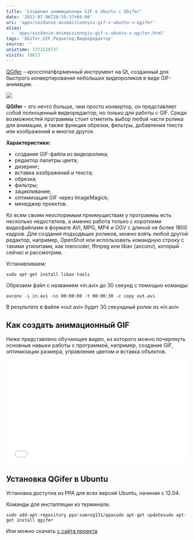 ```yaml
---
title: 'Создание анимационных GIF в Ubuntu с QGifer'
date: '2013-07-06T20:55:37+04:00'
uri: 'apps/sozdanie-animaczionnyix-gif-v-ubuntu-s-qgifer'
alias: 
  - 'apps/sozdanie-animaczionnyix-gif-v-ubuntu-s-qgifer.html'
tags: 'QGifer,GIF,Редактор,Видеоредактор'
source: ''
unixtime: 1373129737
visits: 10813
---
```

[QGifer](http://sourceforge.net/projects/qgifer) – кроссплатформенный инструмент на Qt, созданный для быстрого конвертирования небольших видеороликов в виде GIF-анимации.

[![](img/2013/07/06/20-00/qgifer-9224923050-o.jpg)](img/2013/07/06/20-00/qgifer-9224923050-o.jpg)

**QGifer** – это нечто больше, чем просто конвертор, он представляет собой полноценный видеоредактор, но только для работы с GIF. Среди возможностей программы стоит отметить выбор любой части ролика для анимации, а также функции обрезки, фильтры, добавления текста или изображений и многое другое.

**Характеристики:**

*   создание GIF-файла из видеоролика;
*   редактор палитры цвета;
*   дизеринг;
*   вставка изображений и текста;
*   обрезка;
*   фильтры;
*   зацикливание;
*   оптимизация GIF через ImageMagick;
*   менеджер проектов.

Ко всем своим неоспоримым преимуществам у программы есть несколько недостатков, а именно работа только с короткими видеофайлами в формате AVI, MPG, MP4 и OGV с длиной не более 1800 кадров. Для создания подходящих роликов, можно взять любой другой редактор, например, OpenShot или использовать командную строку с такими утилитами, как mencoder, ffmpeg или libav (avconv), который сейчас и рассмотрим.

Устанавливаем:

```
sudo apt-get install libav-tools
```

Обрезаем файл с названием «in.avi» до 30 секунд с помощью команды:

```
avconv -i in.avi -ss 00:00:00 -t 00:00:30 -c copy out.avi
```

В результате в файле «out.avi» будет 30 секундный ролик из «in.avi».

## Как создать анимационный GIF

Ниже представлено обучающее видео, из которого можно почерпнуть основные навыки работы с программой, например, создание GIF, оптимизации размера, управление цветом и вставка объектов.

<iframe width="500" height="281" src="//www.youtube.com/embed/SNTf5eNdL4Q" frameborder="0" allowfullscreen=""></iframe> 

## Установка QGifer в Ubuntu

Установка доступна из PPA для всех версий Ubuntu, начиная с 12.04.

Команды для инсталляции из терминала:

```
sudo add-apt-repository ppa:samrog131/ppasudo apt-get updatesudo apt-get install qgifer
```

Или можно скачать [с сайта проекта](http://sourceforge.net/projects/qgifer/files/).
